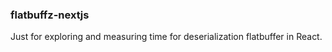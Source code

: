 ### flatbuffz-nextjs

Just for exploring and measuring time for deserialization flatbuffer in React.
